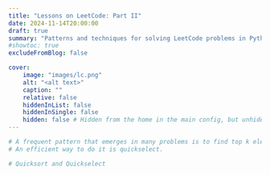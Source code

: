 ```yaml
---
title: "Lessons on LeetCode: Part II"
date: 2024-11-14T20:00:00
draft: true
summary: "Patterns and techniques for solving LeetCode problems in Python"
#showtoc: true
excludeFromBlog: false

cover:
    image: "images/lc.png"
    alt: "<alt text>"
    caption: "" 
    relative: false 
    hiddenInList: false
    hiddenInSingle: false
    hidden: false # Hidden from the home in the main config, but unhide here.
---
```

```python
# A frequent pattern that emerges in many problems is to find top k elements. 
# An efficient way to do it is quickselect. 

```

```python
# Quicksort and Quickselect
```
